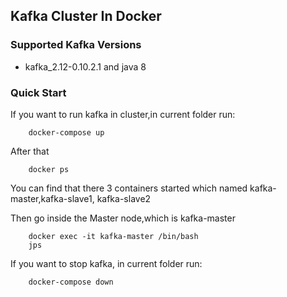 ## Kafka Cluster In Docker

### Supported Kafka Versions
* kafka_2.12-0.10.2.1  and java 8

### Quick Start

If you want to run kafka in cluster,in current folder run:

```
	docker-compose up
```
After that

```
	docker ps 
```
You can find that there 3 containers started which named kafka\-master,kafka\-slave1, kafka\-slave2

Then go inside the Master node,which is kafka\-master

```
	docker exec -it kafka-master /bin/bash
	jps
```

If you want to stop kafka, in current folder run:

```
	docker-compose down
```
